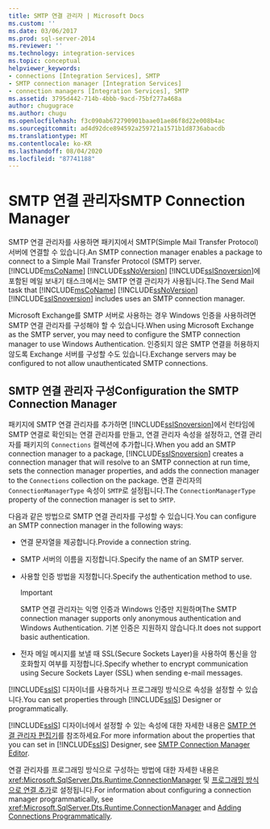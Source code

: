 ```yaml
---
title: SMTP 연결 관리자 | Microsoft Docs
ms.custom: ''
ms.date: 03/06/2017
ms.prod: sql-server-2014
ms.reviewer: ''
ms.technology: integration-services
ms.topic: conceptual
helpviewer_keywords:
- connections [Integration Services], SMTP
- SMTP connection manager [Integration Services]
- connection managers [Integration Services], SMTP
ms.assetid: 3795d442-714b-4bbb-9acd-75bf277a468a
author: chugugrace
ms.author: chugu
ms.openlocfilehash: f3c090ab672790901baae01ae86f8d22e008b4ac
ms.sourcegitcommit: ad4d92dce894592a259721a1571b1d8736abacdb
ms.translationtype: MT
ms.contentlocale: ko-KR
ms.lasthandoff: 08/04/2020
ms.locfileid: "87741188"
---
```

# <a name="smtp-connection-manager"></a><span data-ttu-id="b27dd-102">SMTP 연결 관리자</span><span class="sxs-lookup"><span data-stu-id="b27dd-102">SMTP Connection Manager</span></span>
  <span data-ttu-id="b27dd-103">SMTP 연결 관리자를 사용하면 패키지에서 SMTP(Simple Mail Transfer Protocol) 서버에 연결할 수 있습니다.</span><span class="sxs-lookup"><span data-stu-id="b27dd-103">An SMTP connection manager enables a package to connect to a Simple Mail Transfer Protocol (SMTP) server.</span></span> <span data-ttu-id="b27dd-104">[!INCLUDE[msCoName](../../includes/msconame-md.md)] [!INCLUDE[ssNoVersion](../../includes/ssnoversion-md.md)] [!INCLUDE[ssISnoversion](../../includes/ssisnoversion-md.md)]에 포함된 메일 보내기 태스크에서는 SMTP 연결 관리자가 사용됩니다.</span><span class="sxs-lookup"><span data-stu-id="b27dd-104">The Send Mail task that [!INCLUDE[msCoName](../../includes/msconame-md.md)] [!INCLUDE[ssNoVersion](../../includes/ssnoversion-md.md)] [!INCLUDE[ssISnoversion](../../includes/ssisnoversion-md.md)] includes uses an SMTP connection manager.</span></span>  
  
 <span data-ttu-id="b27dd-105">Microsoft Exchange를 SMTP 서버로 사용하는 경우 Windows 인증을 사용하려면 SMTP 연결 관리자를 구성해야 할 수 있습니다.</span><span class="sxs-lookup"><span data-stu-id="b27dd-105">When using Microsoft Exchange as the SMTP server, you may need to configure the SMTP connection manager to use Windows Authentication.</span></span> <span data-ttu-id="b27dd-106">인증되지 않은 SMTP 연결을 허용하지 않도록 Exchange 서버를 구성할 수도 있습니다.</span><span class="sxs-lookup"><span data-stu-id="b27dd-106">Exchange servers may be configured to not allow unauthenticated SMTP connections.</span></span>  
  
## <a name="configuration-the-smtp-connection-manager"></a><span data-ttu-id="b27dd-107">SMTP 연결 관리자 구성</span><span class="sxs-lookup"><span data-stu-id="b27dd-107">Configuration the SMTP Connection Manager</span></span>  
 <span data-ttu-id="b27dd-108">패키지에 SMTP 연결 관리자를 추가하면 [!INCLUDE[ssISnoversion](../../includes/ssisnoversion-md.md)]에서 런타임에 SMTP 연결로 확인되는 연결 관리자를 만들고, 연결 관리자 속성을 설정하고, 연결 관리자를 패키지의 `Connections` 컬렉션에 추가합니다.</span><span class="sxs-lookup"><span data-stu-id="b27dd-108">When you add an SMTP connection manager to a package, [!INCLUDE[ssISnoversion](../../includes/ssisnoversion-md.md)] creates a connection manager that will resolve to an SMTP connection at run time, sets the connection manager properties, and adds the connection manager to the `Connections` collection on the package.</span></span> <span data-ttu-id="b27dd-109">연결 관리자의 `ConnectionManagerType` 속성이 `SMTP`로 설정됩니다.</span><span class="sxs-lookup"><span data-stu-id="b27dd-109">The `ConnectionManagerType` property of the connection manager is set to `SMTP`.</span></span>  
  
 <span data-ttu-id="b27dd-110">다음과 같은 방법으로 SMTP 연결 관리자를 구성할 수 있습니다.</span><span class="sxs-lookup"><span data-stu-id="b27dd-110">You can configure an SMTP connection manager in the following ways:</span></span>  
  
-   <span data-ttu-id="b27dd-111">연결 문자열을 제공합니다.</span><span class="sxs-lookup"><span data-stu-id="b27dd-111">Provide a connection string.</span></span>  
  
-   <span data-ttu-id="b27dd-112">SMTP 서버의 이름을 지정합니다.</span><span class="sxs-lookup"><span data-stu-id="b27dd-112">Specify the name of an SMTP server.</span></span>  
  
-   <span data-ttu-id="b27dd-113">사용할 인증 방법을 지정합니다.</span><span class="sxs-lookup"><span data-stu-id="b27dd-113">Specify the authentication method to use.</span></span>  
  
    > [!IMPORTANT]  
    >  <span data-ttu-id="b27dd-114">SMTP 연결 관리자는 익명 인증과 Windows 인증만 지원하며</span><span class="sxs-lookup"><span data-stu-id="b27dd-114">The SMTP connection manager supports only anonymous authentication and Windows Authentication.</span></span> <span data-ttu-id="b27dd-115">기본 인증은 지원하지 않습니다.</span><span class="sxs-lookup"><span data-stu-id="b27dd-115">It does not support basic authentication.</span></span>  
  
-   <span data-ttu-id="b27dd-116">전자 메일 메시지를 보낼 때 SSL(Secure Sockets Layer)을 사용하여 통신을 암호화할지 여부를 지정합니다.</span><span class="sxs-lookup"><span data-stu-id="b27dd-116">Specify whether to encrypt communication using Secure Sockets Layer (SSL) when sending e-mail messages.</span></span>  
  
 <span data-ttu-id="b27dd-117">[!INCLUDE[ssIS](../../includes/ssis-md.md)] 디자이너를 사용하거나 프로그래밍 방식으로 속성을 설정할 수 있습니다.</span><span class="sxs-lookup"><span data-stu-id="b27dd-117">You can set properties through [!INCLUDE[ssIS](../../includes/ssis-md.md)] Designer or programmatically.</span></span>  
  
 <span data-ttu-id="b27dd-118">[!INCLUDE[ssIS](../../includes/ssis-md.md)] 디자이너에서 설정할 수 있는 속성에 대한 자세한 내용은 [SMTP 연결 관리자 편집기](../smtp-connection-manager-editor.md)를 참조하세요.</span><span class="sxs-lookup"><span data-stu-id="b27dd-118">For more information about the properties that you can set in [!INCLUDE[ssIS](../../includes/ssis-md.md)] Designer, see [SMTP Connection Manager Editor](../smtp-connection-manager-editor.md).</span></span>  
  
 <span data-ttu-id="b27dd-119">연결 관리자를 프로그래밍 방식으로 구성하는 방법에 대한 자세한 내용은 <xref:Microsoft.SqlServer.Dts.Runtime.ConnectionManager> 및 [프로그래밍 방식으로 연결 추가](../building-packages-programmatically/adding-connections-programmatically.md)로 설정됩니다.</span><span class="sxs-lookup"><span data-stu-id="b27dd-119">For information about configuring a connection manager programmatically, see <xref:Microsoft.SqlServer.Dts.Runtime.ConnectionManager> and [Adding Connections Programmatically](../building-packages-programmatically/adding-connections-programmatically.md).</span></span>  
  
  
